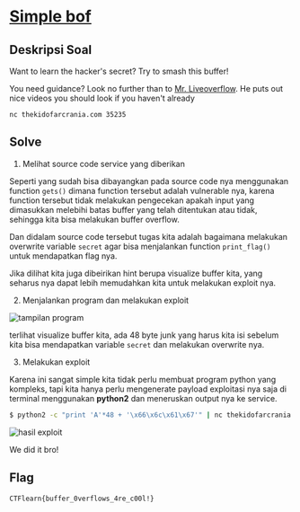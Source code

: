 # [Simple bof](https://ctflearn.com/challenge/1010)

## Deskripsi Soal

Want to learn the hacker's secret? Try to smash this buffer!

You need guidance? Look no further than to [Mr. Liveoverflow](https://old.liveoverflow.com/binary_hacking/protostar/stack0.html). He puts out nice videos you should look if you haven't already

`nc thekidofarcrania.com 35235`

## Solve

1. Melihat source code service yang diberikan

Seperti yang sudah bisa dibayangkan pada source code nya menggunakan function `gets()` dimana function tersebut adalah vulnerable nya, karena function tersebut tidak melakukan pengecekan apakah input yang dimasukkan melebihi batas buffer yang telah ditentukan atau tidak, sehingga kita bisa melakukan buffer overflow.

Dan didalam source code tersebut tugas kita adalah bagaimana melakukan overwrite variable `secret` agar bisa menjalankan function `print_flag()` untuk mendapatkan flag nya.

Jika dilihat kita juga dibeirikan hint berupa visualize buffer kita, yang seharus nya dapat lebih memudahkan kita untuk melakukan exploit nya.

2. Menjalankan program dan melakukan exploit

![tampilan program](https://i.ibb.co/CzFyK0w/image.png)

terlihat visualize buffer kita, ada 48 byte junk yang harus kita isi sebelum kita bisa mendapatkan variable `secret` dan melakukan overwrite nya.

3. Melakukan exploit

Karena ini sangat simple kita tidak perlu membuat program python yang kompleks, tapi kita hanya perlu mengenerate payload exploitasi nya saja di terminal menggunakan **python2** dan meneruskan output nya ke service.

```bash
$ python2 -c "print 'A'*48 + '\x66\x6c\x61\x67'" | nc thekidofarcrania.com 35235
```

![hasil exploit](https://i.ibb.co/7WzTLG8/image.png)

We did it bro!

## Flag

`CTFlearn{buffer_0verflows_4re_c00l!}`
